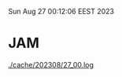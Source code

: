 Sun Aug 27 00:12:06 EEST 2023
# JAM
<a href='./cache/202308/27_00.log'>./cache/202308/27_00.log</a>
